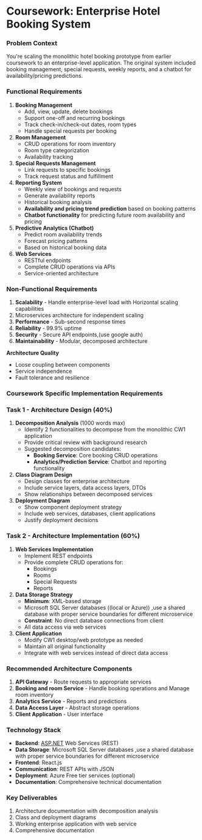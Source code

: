 # Coursework: Enterprise Hotel Booking System

### Problem Context

You're scaling the monolithic hotel booking prototype from earlier coursework  to an enterprise-level application. The original system included booking management, special requests, weekly reports, and a chatbot for availability/pricing predictions.

### Functional Requirements

1. **Booking Management**
    - Add, view, update, delete bookings
    - Support one-off and recurring bookings
    - Track check-in/check-out dates, room types
    - Handle special requests per booking
2. **Room Management**
    - CRUD operations for room inventory
    - Room type categorization
    - Availability tracking
3. **Special Requests Management**
    - Link requests to specific bookings
    - Track request status and fulfillment
4. **Reporting System**
    - Weekly view of bookings and requests
    - Generate availability reports
    - Historical booking analysis
    - **Availability and pricing trend prediction** based on booking patterns
    - **Chatbot functionality** for predicting future room availability and pricing
5. **Predictive Analytics (Chatbot)**
    - Predict room availability trends
    - Forecast pricing patterns
    - Based on historical booking data
6. **Web Services** 
    - RESTful endpoints
    - Complete CRUD operations via APIs
    - Service-oriented architecture

### Non-Functional Requirements

1. **Scalability** - Handle enterprise-level load with Horizontal scaling capabilities
2. Microservices architecture for independent scaling
3. **Performance** - Sub-second response times
4. **Reliability** - 99.9% uptime
5. **Security** - Secure API endpoints,(use google auth)
6. **Maintainability** - Modular, decomposed architecture

**Architecture Quality**

- Loose coupling between components
- Service independence
- Fault tolerance and resilience

### Coursework Specific Implementation Requirements

### Task 1 - Architecture Design (40%)

1. **Decomposition Analysis** (1000 words max)
    - Identify 2 functionalities to decompose from the monolithic CW1 application
    - Provide critical review with background research
    - Suggested decomposition candidates:
        - **Booking Service**: Core booking CRUD operations
        - **Analytics/Prediction Service**: Chatbot and reporting functionality
2. **Class Diagram Design**
    - Design classes for enterprise architecture
    - Include service layers, data access layers, DTOs
    - Show relationships between decomposed services
3. **Deployment Diagram**
    - Show component deployment strategy
    - Include web services, databases, client applications
    - Justify deployment decisions

### Task 2 - Architecture Implementation (60%)

1. **Web Services Implementation**
    - Implement REST  endpoints
    - Provide complete CRUD operations for:
        - Bookings
        - Rooms
        - Special Requests
        - Reports
2. **Data Storage Strategy**
    - **Minimum**: XML-based storage
    - Microsoft SQL Server databases ((local or Azure)) ,use a shared database with proper service boundaries for different microservice
    - **Constraint**: No direct database connections from client
    - All data access via web services
3. **Client Application**
    - Modify CW1 desktop/web prototype as needed
    - Maintain all original functionality
    - Integrate with web services instead of direct data access

### Recommended Architecture Components

1. **API Gateway** - Route requests to appropriate services
2. **Booking and room Service** - Handle booking operations and Manage room inventory
3. **Analytics Service** - Reports and predictions
4. **Data Access Layer** - Abstract storage operations
5. **Client Application** - User interface 

### **Technology Stack**

- **Backend**: [ASP.NET](http://asp.net/) Web Services (REST)
- **Data Storage**: Microsoft SQL Server databases ,use a shared database with proper service boundaries for different microservice
- **Frontend**: React.js
- **Communication**: REST APIs with JSON
- **Deployment**: Azure Free tier services (optional)
- **Documentation**: Comprehensive technical documentation

### Key Deliverables

1. Architecture documentation with decomposition analysis
2. Class and deployment diagrams
3. Working enterprise application with web service
4. Comprehensive documentation